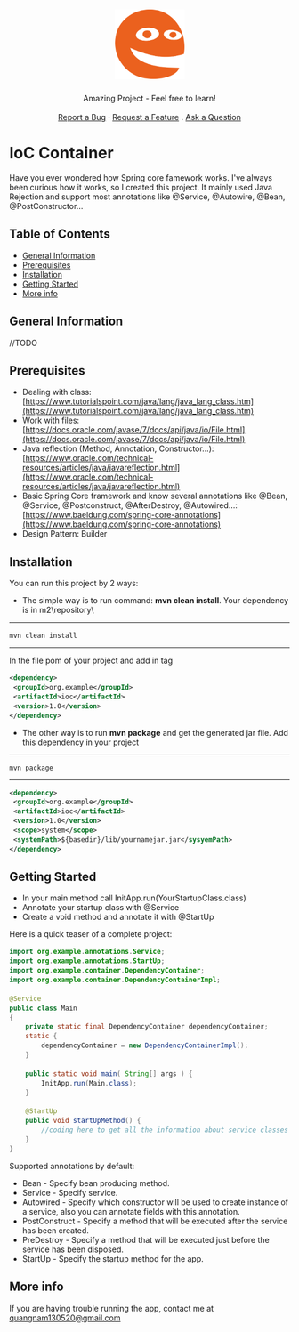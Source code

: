 <h1 align="center">
  <a href="https://github.com/nampython/IoC-Container">
    <img src="slug/HappyFace.svg" alt="Logo" width="125" height="125">
  </a>
</h1>

<div align="center">
  Amazing Project - Feel free to learn!
  <br />
  <br />
  <a href="https://https://github.com/nampython/IoC-Container/issues/new?assignees=&labels=bug&template=01_BUG_REPORT.md&title=bug%3A+">Report a Bug</a>
  ·
  <a href="https://github.com/dec0dOS/amazing-github-template/issues/new?assignees=&labels=enhancement&template=02_FEATURE_REQUEST.md&title=feat%3A+">Request a Feature</a>
  .
  <a href="https://github.com/dec0dOS/amazing-github-template/discussions">Ask a Question</a>
</div>




# IoC Container
Have you ever wondered how Spring core famework works. I've always been curious how it works, so I created this project. It mainly used Java Rejection and support most annotations like @Service, @Autowire, @Bean, @PostConstructor…

## Table of Contents
* [General Information](#general-information)
* [Prerequisites](#prerequisites)
* [Installation](#installation)
* [Getting Started](#getting-started)
* [More info](#more-info)

## General Information
//TODO


## Prerequisites
- Dealing with class: [https://www.tutorialspoint.com/java/lang/java_lang_class.htm](https://www.tutorialspoint.com/java/lang/java_lang_class.htm)
- Work with files: [https://docs.oracle.com/javase/7/docs/api/java/io/File.html](https://docs.oracle.com/javase/7/docs/api/java/io/File.html)
- Java reflection (Method, Annotation, Constructor…): [https://www.oracle.com/technical-resources/articles/java/javareflection.html](https://www.oracle.com/technical-resources/articles/java/javareflection.html)
- Basic Spring Core framework and know several annotations like @Bean, @Service, @Postconstruct,  @AfterDestroy, @Autowired…:[https://www.baeldung.com/spring-core-annotations](https://www.baeldung.com/spring-core-annotations)
- Design Pattern: Builder


## Installation
You can run this project by 2 ways:
- The simple way is to run command: **mvn clean install**. Your dependency is in m2\repository\
----
	mvn clean install
----
 In the file pom of your project and add in tag <dependency></dependency>

```xml
<dependency>
 <groupId>org.example</groupId>
 <artifactId>ioc</artifactId>
 <version>1.0</version>
</dependency>
```
- The other way is to run **mvn package** and get the generated jar file. Add this dependency in your project
----
	mvn package
----
```xml
<dependency>
 <groupId>org.example</groupId>
 <artifactId>ioc</artifactId>
 <version>1.0</version>
 <scope>system</scope>
 <systemPath>${basedir}/lib/yournamejar.jar</sysyemPath>
</dependency>
```
## Getting Started
* In your main method call InitApp.run(YourStartupClass.class)
* Annotate your startup class with @Service
* Create a void method and annotate it with @StartUp

Here is a quick teaser of a complete project:

```java
import org.example.annotations.Service;
import org.example.annotations.StartUp;
import org.example.container.DependencyContainer;
import org.example.container.DependencyContainerImpl;

@Service
public class Main
{
    private static final DependencyContainer dependencyContainer;
    static {
        dependencyContainer = new DependencyContainerImpl();
    }

    public static void main( String[] args ) {
        InitApp.run(Main.class);
    }

    @StartUp
    public void startUpMethod() {
        //coding here to get all the information about service classes from dependencyContainer variable
    }
}
```
Supported annotations by default:
* Bean - Specify bean producing method.
* Service - Specify service.
* Autowired - Specify which constructor will be used to create instance of a service, also you can annotate fields with this annotation.
* PostConstruct - Specify a method that will be executed after the service has been created.
* PreDestroy - Specify a method that will be executed just before the service has been disposed.
* StartUp - Specify the startup method for the app.

## More info
If you are having trouble running the app, contact me at quangnam130520@gmail.com
